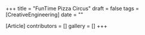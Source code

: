 +++
title = "FunTime Pizza Circus"
draft = false
tags = [CreativeEngineering]
date = ""

[Article]
contributors = []
gallery = []
+++